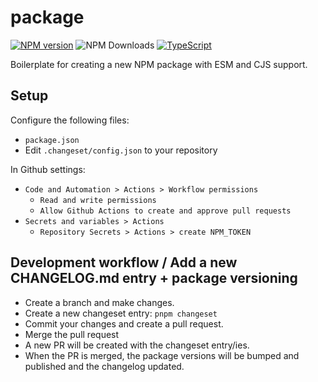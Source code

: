 # package

[![NPM version](https://img.shields.io/npm/v/loglayer.svg?style=flat-square)](https://www.npmjs.com/package/loglayer)
![NPM Downloads](https://img.shields.io/npm/dm/loglayer)
[![TypeScript](https://img.shields.io/badge/%3C%2F%3E-TypeScript-%230074c1.svg)](http://www.typescriptlang.org/)

Boilerplate for creating a new NPM package with ESM and CJS support.

## Setup

Configure the following files:

- `package.json`
- Edit `.changeset/config.json` to your repository

In Github settings:

- `Code and Automation > Actions > Workflow permissions`
  * `Read and write permissions`
  * `Allow Github Actions to create and approve pull requests`
- `Secrets and variables > Actions`
  * `Repository Secrets > Actions > create NPM_TOKEN`

## Development workflow / Add a new CHANGELOG.md entry + package versioning

- Create a branch and make changes.
- Create a new changeset entry: `pnpm changeset`
- Commit your changes and create a pull request.
- Merge the pull request
- A new PR will be created with the changeset entry/ies.
- When the PR is merged, the package versions will be bumped and published and the changelog updated.
